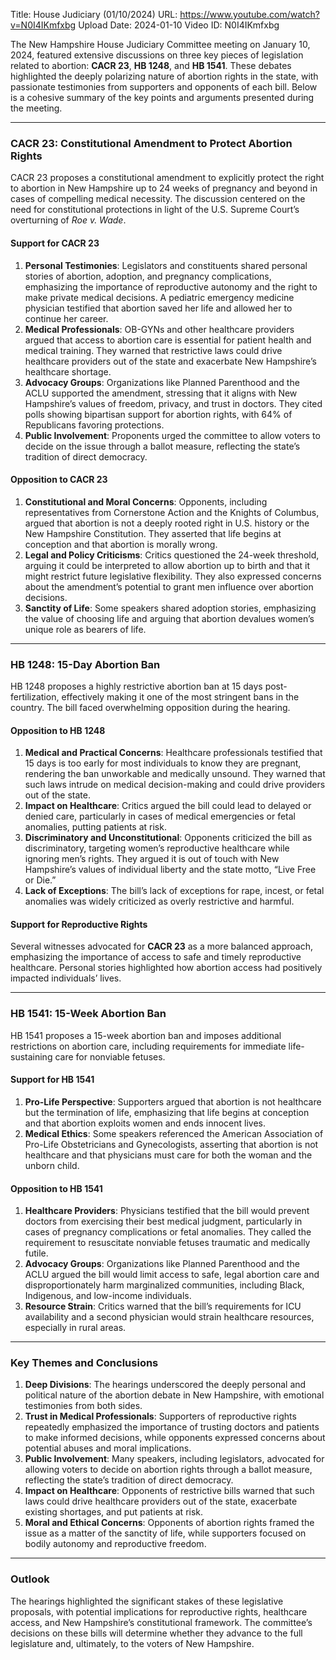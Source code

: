 Title: House Judiciary (01/10/2024)
URL: https://www.youtube.com/watch?v=N0I4IKmfxbg
Upload Date: 2024-01-10
Video ID: N0I4IKmfxbg

The New Hampshire House Judiciary Committee meeting on January 10, 2024, featured extensive discussions on three key pieces of legislation related to abortion: **CACR 23**, **HB 1248**, and **HB 1541**. These debates highlighted the deeply polarizing nature of abortion rights in the state, with passionate testimonies from supporters and opponents of each bill. Below is a cohesive summary of the key points and arguments presented during the meeting.

---

### **CACR 23: Constitutional Amendment to Protect Abortion Rights**
CACR 23 proposes a constitutional amendment to explicitly protect the right to abortion in New Hampshire up to 24 weeks of pregnancy and beyond in cases of compelling medical necessity. The discussion centered on the need for constitutional protections in light of the U.S. Supreme Court’s overturning of *Roe v. Wade*.

#### **Support for CACR 23**
1. **Personal Testimonies**: Legislators and constituents shared personal stories of abortion, adoption, and pregnancy complications, emphasizing the importance of reproductive autonomy and the right to make private medical decisions. A pediatric emergency medicine physician testified that abortion saved her life and allowed her to continue her career.
2. **Medical Professionals**: OB-GYNs and other healthcare providers argued that access to abortion care is essential for patient health and medical training. They warned that restrictive laws could drive healthcare providers out of the state and exacerbate New Hampshire’s healthcare shortage.
3. **Advocacy Groups**: Organizations like Planned Parenthood and the ACLU supported the amendment, stressing that it aligns with New Hampshire’s values of freedom, privacy, and trust in doctors. They cited polls showing bipartisan support for abortion rights, with 64% of Republicans favoring protections.
4. **Public Involvement**: Proponents urged the committee to allow voters to decide on the issue through a ballot measure, reflecting the state’s tradition of direct democracy.

#### **Opposition to CACR 23**
1. **Constitutional and Moral Concerns**: Opponents, including representatives from Cornerstone Action and the Knights of Columbus, argued that abortion is not a deeply rooted right in U.S. history or the New Hampshire Constitution. They asserted that life begins at conception and that abortion is morally wrong.
2. **Legal and Policy Criticisms**: Critics questioned the 24-week threshold, arguing it could be interpreted to allow abortion up to birth and that it might restrict future legislative flexibility. They also expressed concerns about the amendment’s potential to grant men influence over abortion decisions.
3. **Sanctity of Life**: Some speakers shared adoption stories, emphasizing the value of choosing life and arguing that abortion devalues women’s unique role as bearers of life.

---

### **HB 1248: 15-Day Abortion Ban**
HB 1248 proposes a highly restrictive abortion ban at 15 days post-fertilization, effectively making it one of the most stringent bans in the country. The bill faced overwhelming opposition during the hearing.

#### **Opposition to HB 1248**
1. **Medical and Practical Concerns**: Healthcare professionals testified that 15 days is too early for most individuals to know they are pregnant, rendering the ban unworkable and medically unsound. They warned that such laws intrude on medical decision-making and could drive providers out of the state.
2. **Impact on Healthcare**: Critics argued the bill could lead to delayed or denied care, particularly in cases of medical emergencies or fetal anomalies, putting patients at risk.
3. **Discriminatory and Unconstitutional**: Opponents criticized the bill as discriminatory, targeting women’s reproductive healthcare while ignoring men’s rights. They argued it is out of touch with New Hampshire’s values of individual liberty and the state motto, “Live Free or Die.”
4. **Lack of Exceptions**: The bill’s lack of exceptions for rape, incest, or fetal anomalies was widely criticized as overly restrictive and harmful.

#### **Support for Reproductive Rights**
Several witnesses advocated for **CACR 23** as a more balanced approach, emphasizing the importance of access to safe and timely reproductive healthcare. Personal stories highlighted how abortion access had positively impacted individuals’ lives.

---

### **HB 1541: 15-Week Abortion Ban**
HB 1541 proposes a 15-week abortion ban and imposes additional restrictions on abortion care, including requirements for immediate life-sustaining care for nonviable fetuses.

#### **Support for HB 1541**
1. **Pro-Life Perspective**: Supporters argued that abortion is not healthcare but the termination of life, emphasizing that life begins at conception and that abortion exploits women and ends innocent lives.
2. **Medical Ethics**: Some speakers referenced the American Association of Pro-Life Obstetricians and Gynecologists, asserting that abortion is not healthcare and that physicians must care for both the woman and the unborn child.

#### **Opposition to HB 1541**
1. **Healthcare Providers**: Physicians testified that the bill would prevent doctors from exercising their best medical judgment, particularly in cases of pregnancy complications or fetal anomalies. They called the requirement to resuscitate nonviable fetuses traumatic and medically futile.
2. **Advocacy Groups**: Organizations like Planned Parenthood and the ACLU argued the bill would limit access to safe, legal abortion care and disproportionately harm marginalized communities, including Black, Indigenous, and low-income individuals.
3. **Resource Strain**: Critics warned that the bill’s requirements for ICU availability and a second physician would strain healthcare resources, especially in rural areas.

---

### **Key Themes and Conclusions**
1. **Deep Divisions**: The hearings underscored the deeply personal and political nature of the abortion debate in New Hampshire, with emotional testimonies from both sides.
2. **Trust in Medical Professionals**: Supporters of reproductive rights repeatedly emphasized the importance of trusting doctors and patients to make informed decisions, while opponents expressed concerns about potential abuses and moral implications.
3. **Public Involvement**: Many speakers, including legislators, advocated for allowing voters to decide on abortion rights through a ballot measure, reflecting the state’s tradition of direct democracy.
4. **Impact on Healthcare**: Opponents of restrictive bills warned that such laws could drive healthcare providers out of the state, exacerbate existing shortages, and put patients at risk.
5. **Moral and Ethical Concerns**: Opponents of abortion rights framed the issue as a matter of the sanctity of life, while supporters focused on bodily autonomy and reproductive freedom.

---

### **Outlook**
The hearings highlighted the significant stakes of these legislative proposals, with potential implications for reproductive rights, healthcare access, and New Hampshire’s constitutional framework. The committee’s decisions on these bills will determine whether they advance to the full legislature and, ultimately, to the voters of New Hampshire.